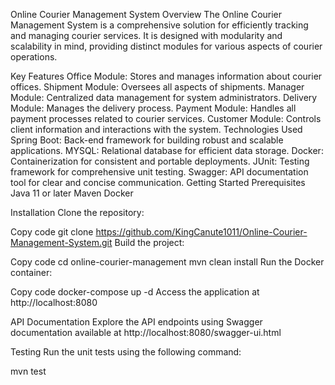 Online Courier Management System
Overview
The Online Courier Management System is a comprehensive solution for efficiently tracking and managing courier services. It is designed with modularity and scalability in mind, providing distinct modules for various aspects of courier operations.

Key Features
Office Module: Stores and manages information about courier offices.
Shipment Module: Oversees all aspects of shipments.
Manager Module: Centralized data management for system administrators.
Delivery Module: Manages the delivery process.
Payment Module: Handles all payment processes related to courier services.
Customer Module: Controls client information and interactions with the system.
Technologies Used
Spring Boot: Back-end framework for building robust and scalable applications.
MYSQL: Relational database for efficient data storage.
Docker: Containerization for consistent and portable deployments.
JUnit: Testing framework for comprehensive unit testing.
Swagger: API documentation tool for clear and concise communication.
Getting Started
Prerequisites
Java 11 or later
Maven
Docker

Installation
Clone the repository:


Copy code
git clone https://github.com/KingCanute1011/Online-Courier-Management-System.git
Build the project:


Copy code
cd online-courier-management
mvn clean install
Run the Docker container:


Copy code
docker-compose up -d
Access the application at http://localhost:8080

API Documentation
Explore the API endpoints using Swagger documentation available at http://localhost:8080/swagger-ui.html

Testing
Run the unit tests using the following command:



mvn test
